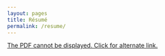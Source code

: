 ```yaml
---
layout: pages
title: Résumé
permalink: /resume/
---
```


<object width="800" height="500" type="application/pdf" data="/Contract.pdf?#zoom=85&scrollbar=0&toolbar=0&navpanes=0">
    <p><a href="/Contract.pdf">The PDF cannot be displayed. Click for alternate link.</a></p>
</object>
